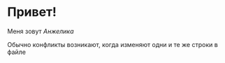 # Привет!

 Меня зовут *Анжелика*

 Обычно конфликты возникают, когда изменяют одни и те же строки в файле 

 
